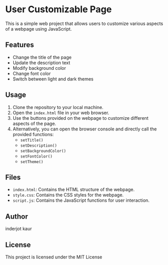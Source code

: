 # User Customizable Page

This is a simple web project that allows users to customize various aspects of a webpage using JavaScript.

## Features

- Change the title of the page
- Update the description text
- Modify background color
- Change font color
- Switch between light and dark themes

## Usage

1. Clone the repository to your local machine.
2. Open the `index.html` file in your web browser.
3. Use the buttons provided on the webpage to customize different aspects of the page.
4. Alternatively, you can open the browser console and directly call the provided functions:
   - `setTitle()`
   - `setDescription()`
   - `setBackgroundColor()`
   - `setFontColor()`
   - `setTheme()`

## Files

- `index.html`: Contains the HTML structure of the webpage.
- `style.css`: Contains the CSS styles for the webpage.
- `script.js`: Contains the JavaScript functions for user interaction.

## Author

inderjot kaur

## License

This project is licensed under the MIT License 
